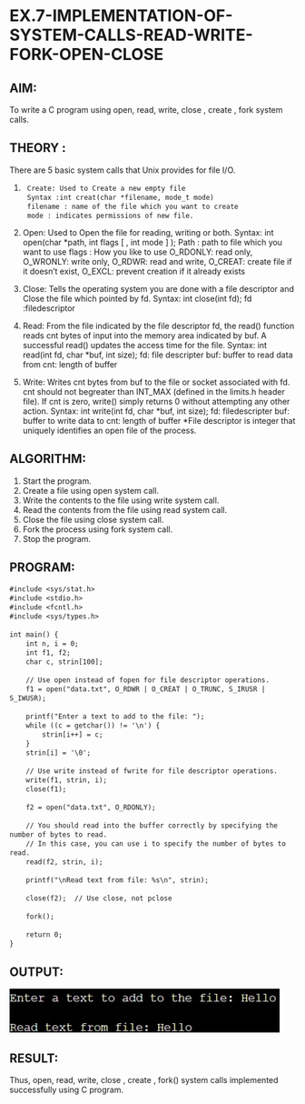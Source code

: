 # EX.7-IMPLEMENTATION-OF-SYSTEM-CALLS-READ-WRITE-FORK-OPEN-CLOSE

## AIM:
To write a C program using open, read, write, close , create , fork system calls.
## THEORY :
There are 5 basic system calls that Unix provides for file I/O.

1.      Create: Used to Create a new empty file
        Syntax :int creat(char *filename, mode_t mode)
        filename : name of the file which you want to create
        mode : indicates permissions of new file.

2.    Open: Used to Open the file for reading, writing or both. Syntax: int open(char *path, int flags [ , int mode ] );
        Path : path to file which you want to use
        flags : How you like to use
            O_RDONLY: read only,
            O_WRONLY: write only,
            O_RDWR: read and write,
            O_CREAT: create
        file if it doesn’t exist, O_EXCL: prevent creation if it already exists

3.    Close: Tells the operating system you are done with a file descriptor and Close the file which pointed by fd.
        Syntax: int close(int fd);
        fd :filedescriptor

4.    Read: From the file indicated by the file descriptor fd, the read() function reads cnt bytes of input into the memory area indicated by buf. A successful read() updates the access time for the file.
        Syntax: int read(int fd, char *buf, int size);
        fd: file descripter
        buf: buffer to read data from
        cnt: length of buffer

5.    Write: Writes cnt bytes from buf to the file or socket associated with fd. cnt should not begreater than INT_MAX (defined in the limits.h header file). If cnt is zero, write() simply returns 0 without attempting any other action.
        Syntax: int write(int fd, char *buf, int size);
        fd: filedescripter
        buf: buffer to write data to
        cnt: length of buffer
        *File descriptor is integer that uniquely identifies an open file of the process.

## ALGORITHM:

1.    Start the program.
2.    Create a file using open system call.
3.    Write the contents to the file using write system call.
4.    Read the contents from the file using read system call.
5.    Close the file using close system call.
6.    Fork the process using fork system call.
7.    Stop the program.

## PROGRAM:

```
#include <sys/stat.h>
#include <stdio.h>
#include <fcntl.h>
#include <sys/types.h>

int main() {
    int n, i = 0;
    int f1, f2;
    char c, strin[100];

    // Use open instead of fopen for file descriptor operations.
    f1 = open("data.txt", O_RDWR | O_CREAT | O_TRUNC, S_IRUSR | S_IWUSR);

    printf("Enter a text to add to the file: ");
    while ((c = getchar()) != '\n') {
        strin[i++] = c;
    }
    strin[i] = '\0';

    // Use write instead of fwrite for file descriptor operations.
    write(f1, strin, i);
    close(f1);

    f2 = open("data.txt", O_RDONLY);

    // You should read into the buffer correctly by specifying the number of bytes to read.
    // In this case, you can use i to specify the number of bytes to read.
    read(f2, strin, i);

    printf("\nRead text from file: %s\n", strin);

    close(f2);  // Use close, not pclose

    fork();

    return 0;
}
```


## OUTPUT:
![output](https://github.com/RuchithaReddy28/EX.7-IMPLEMENTATION-OF-SYSTEM-CALLS-READ-WRITE-FORK-OPEN-CLOSE/blob/main/7.jpg?raw=true)

## RESULT:
Thus, open, read, write, close , create , fork() system calls implemented successfully using C program.
